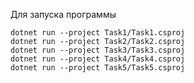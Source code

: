 Для запуска программы

``` dotnet build
dotnet run --project Task1/Task1.csproj
dotnet run --project Task2/Task2.csproj
dotnet run --project Task3/Task3.csproj
dotnet run --project Task4/Task4.csproj
dotnet run --project Task5/Task5.csproj
